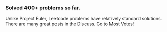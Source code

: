 
### Solved 400+ problems so far. 

Unlike Project Euler, Leetcode problems have relatively standard solutions. There are many great posts in the Discuss. Go to Most Votes! 
